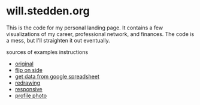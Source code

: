 
# will.stedden.org
This is the code for my personal landing page. It contains a few visualizations of my career, professional network, and finances.  The code is a mess, but I'll straighten it out eventually.

sources of examples instructions

- [original](https://gist.github.com/WillTurman/4631136)
- [flip on side](https://stackoverflow.com/questions/20018259/how-to-make-d3-streamgraph-vertically)
- [get data from google spreadsheet](https://stackoverflow.com/questions/40984524/d3-request-retrieval-of-a-google-spreadsheet-csv-json-file-fails)
- [redrawing](https://bl.ocks.org/curran/3a68b0c81991e2e94b19)
- [responsive](https://stackoverflow.com/questions/9400615/whats-the-best-way-to-make-a-d3-js-visualisation-layout-responsive)
- [profile photo](https://codepen.io/jdiliegghio/pen/NMQQOa)
